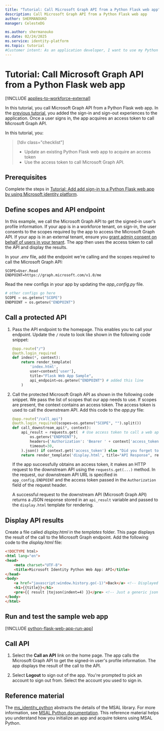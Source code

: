 ```yaml
---
title: "Tutorial: Call Microsoft Graph API from a Python Flask web app"
description: Call Microsoft Graph API from a Python Flask web app
author: SHERMANOUKO
manager: CelesteDG

ms.author: shermanouko
ms.date: 02/24/2025
ms.service: identity-platform
ms.topic: tutorial
#Customer intent: As an application developer, I want to use my Python Flask web app to call Microsoft Graph API so that I can read a signed-in user's profile information.
---
```


# Tutorial: Call Microsoft Graph API from a Python Flask web app

[!INCLUDE [applies-to-workforce-external](../external-id/includes/applies-to-workforce-external.md)]

In this tutorial, you call Microsoft Graph API from a Python Flask web app. In the [previous tutorial](tutorial-web-app-python-flask-sign-in-out.md), you added the sign-in and sign-out experiences to the application. Once a user signs in, the app acquires an access token to call Microsoft Graph API.

In this tutorial, you:

> [!div class="checklist"]
>
> - Update an existing Python Flask web app to acquire an access token
> - Use the access token to call Microsoft Graph API.

## Prerequisites

Complete the steps in [Tutorial: Add add sign-in to a Python Flask web app by using Microsoft identity platform](tutorial-web-app-node-sign-in-sign-out.md). 

## Define scopes and API endpoint

In this example, we call the Microsoft Graph API to get the signed-in user's profile information. If your app is in a workforce tenant, on sign-in, the user consents to the scopes required by the app to access the Microsoft Graph API. If your app is in an external tenant, ensure you [grant admin consent on behalf of users in your tenant](./quickstart-register-app.md#grant-admin-consent-external-tenants-only). The app then uses the access token to call the API and display the results.

In your *.env* file, add the endpoint we're calling and the scopes required to call the Microsoft Graph API:

```
SCOPE=User.Read
ENDPOINT=https://graph.microsoft.com/v1.0/me
```

Read the new configs in your app by updating the *app_config.py* file.

```python
# other configs go here
SCOPE = os.getenv("SCOPE")
ENDPOINT = os.getenv("ENDPOINT")
```

## Call a protected API

1. Pass the API endpoint to the homepage. This enables you to call your endpoint. Update the `/` route to look like shown in the following code snippet:

    ```python
    @app.route("/")
    @auth.login_required
    def index(*, context):
        return render_template(
            'index.html',
            user=context['user'],
            title="Flask Web App Sample",
            api_endpoint=os.getenv("ENDPOINT") # added this line
        )
    ```

1. Call the protected Microsoft Graph API as shown in the following code snippet. We pass the list of scopes that our app needs to use. If scopes are present, the context contains an access token. The access token is used to call the downstream API. Add this code to the *app.py* file:

    ```python
    @app.route("/call_api")
    @auth.login_required(scopes=os.getenv("SCOPE", "").split())
    def call_downstream_api(*, context):
        api_result = requests.get(  # Use access token to call a web api
            os.getenv("ENDPOINT"),
            headers={'Authorization': 'Bearer ' + context['access_token']},
            timeout=30,
        ).json() if context.get('access_token') else "Did you forget to set the SCOPE environment variable?"
        return render_template('display.html', title="API Response", result=api_result)
    ``` 

    If the app successfully obtains an access token, it makes an HTTP request to the downstream API using the `requests.get(...)` method. In the request, our downstream API URL is specified in `app_config.ENDPOINT` and the access token passed in the `Authorization` field of the request header. 
    
    A successful request to the downstream API (Microsoft Graph API) returns a JSON response stored in an `api_result` variable and passed to the `display.html` template for rendering. 

## Display API results

Create a file called *display.html* in the *templates* folder. This page displays the result of the call to the Microsoft Graph endpoint. Add the following code to the *display.html* file:

```html
<!DOCTYPE html>
<html lang="en">
<head>
    <meta charset="UTF-8">
    <title>Microsoft Identity Python Web App: API</title>
</head>
<body>
    <a href="javascript:window.history.go(-1)">Back</a> <!-- Displayed on top of a potentially large JSON response, so it will remain visible -->
    <h1>{{title}}</h1>
    <pre>{{ result |tojson(indent=4) }}</pre> <!-- Just a generic json viewer -->
</body>
</html>
```

## Run and test the sample web app

[!INCLUDE [python-flask-web-app-run-app](./includes/python-web-app/flask-web-app-tutorial.md)]

## Call API

1. Select the **Call an API** link on the home page. The app calls the Microsoft Graph API to get the signed-in user's profile information. The app displays the result of the call to the API.

1. Select **Logout** to sign out of the app. You're prompted to pick an account to sign out from. Select the account you used to sign in.

## Reference material

The [ms_identity_python](https://github.com/azure-samples/ms-identity-python) abstracts the details of the MSAL library. For more information, see [MSAL Python documentation](/entra/msal/python/). This reference material helps you understand how you initialize an app and acquire tokens using MSAL Python.

